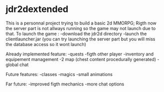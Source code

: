 # jdr2dextended



This is a personnal project trying to build a basic 2d MMORPG;
Rigth now the server part is not allways running so the game may not launch due to that.
To launch the game :
-download the jdr2d directory
-launch the clientlauncher.jar
(you can try launching the server part but you will miss the database access so it wont launch)

Already implemented feature:
-quests
-figth other player
-inventory and equipement management
-2 map (chest content procedurally generated)
-global chat

Future features:
-classes
-magics
-small animations


Far future:
-improved figth mechanics
-more chat options

